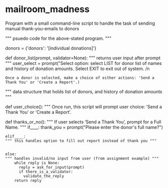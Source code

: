 # mailroom_madness

Program with a small command-line script to handle the task of sending manual thank-you-emails to donors

""" psuedo code for the above-stated program. """

donors = {'donors': '[individual donations]'}

def donor_list(prompt, validator=None):
    """ returns user input after prompt """
    user_select = prompt("Select option: select LIST for donor list of names and history of donation amounts. Select EXIT to exit out of system. /n

    Once a donor is selected, make a choice of either actions: 'Send a Thank You' or 'Create a Report'.)


""" data structure that holds list of donors, and history of donation amounts """


def user_choice():
    """ Once run, this script will prompt user choice: ‘Send a Thank You’ or ‘Create a Report’.


def thanks_or_no():
    """ If user selects ‘Send a Thank You’, prompt for a Full Name. """
    if____:
    thank_you = prompt("Please enter the donor's full name?")



    elif____:
    """ this handles option to fill out report instead of thank you """


    else:
    """ handles invalid/no input from user (from assignment example) """
        while reply is None:
          reply = ask_for_input(prompt)
          if there_is_a_validator:
            validate_the_reply
        return reply


<!-- def get_user_input(prompt, validator=None):
    """return the value input by a user prompted by `prompt`

    optionally, validate the input with a function `validator` which must
    take one argument, the input from the user and must return the input if
    valid, and None if not valid
    """
    reply = None
    while reply is None:
        reply = ask_for_input(prompt)
        if there_is_a_validator:
            validate_the_reply
    return reply -->
